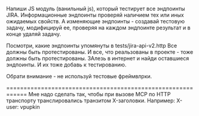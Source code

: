 Напиши JS модуль (ванильный js), который тестирует все эндпоинты JIRA.
Информационные эндпоинты проверяй наличием тех или иных ожидаемых свойств. 
А изменяющие эндпоинты - создавай тестовую задачу, модифицируй ее, проверяя на каждом эндпоинте результат и в конце удаляй задачу.

Посмотри, какие эндпоинты упомянуты в tests/jira-api-v2.http
Все должны быть протестированы.
И все, что реальзованы в проекте - тоже должны быть протестированы.
ЗАлезь в интернет и найди оставшиеся эндпоинты.
И их тоже добавь к тестированию.

Обрати внимание - не используй тестовые фреймвлрки.

============================================================
Мне надо сделать так, чтобы при вызове MCP по HTTP транспорту транслировались транзитом X-заголовки.
Например: X-user: vpupkin




